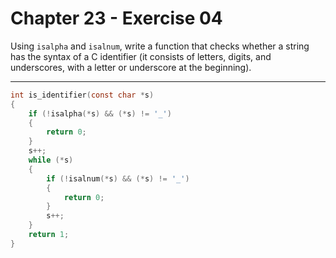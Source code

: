 # Chapter 23 - Exercise 04

Using `isalpha` and `isalnum`, write a function that checks whether a string has
the syntax of a C identifier (it consists of letters, digits, and underscores,
with a letter or underscore at the beginning).


---

```C
int is_identifier(const char *s)
{
    if (!isalpha(*s) && (*s) != '_')
    {
        return 0;
    }
    s++;
    while (*s)
    {
        if (!isalnum(*s) && (*s) != '_')
        {
            return 0;
        }
        s++;
    }
    return 1;
}
```
